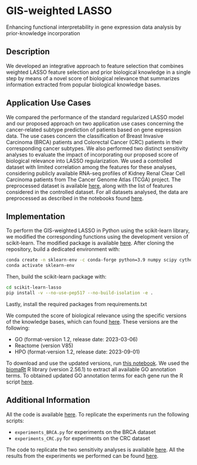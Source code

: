 # GIS-weighted LASSO
Enhancing functional interpretability in gene expression data analysis by prior-knowledge incorporation


## Description 
We developed an integrative approach to feature selection that combines weighted LASSO feature selection and prior biological knowledge in a single step by means of a novel score of biological relevance that summarizes information extracted from popular biological knowledge bases.

## Application Use Cases
We compared the performance of the standard regularized LASSO model and our proposed approach on two application use cases concerning the cancer-related subtype prediction of patients based on gene expression data. The use cases concern the classification of Breast Invasive Carcinoma (BRCA) patients and Colorectal Cancer (CRC) patients in their corresponding cancer subtypes. We also performed two distinct sensitivity analyses to evaluate the impact of incorporating our proposed score of biological relevance into LASSO regularization. We used a controlled dataset with limited correlation among the features for these analyses, considering publicly available RNA-seq profiles of Kidney Renal Clear Cell Carcinoma patients from The Cancer Genome Atlas (TCGA) project. The preprocessed dataset is available [here](https://github.com/DEIB-GECO/GIS-weigthed_LASSO/tree/main/data/data_kidney), along with the list of features considered in the controlled dataset. 
For all datasets analysed, the data are preprocessed as described in the notebooks found [here](https://github.com/DEIB-GECO/GIS-weigthed_LASSO/tree/main/notebooks).



## Implementation
To perform the GIS-weighted LASSO in Python using the scikit-learn library, we modified the corresponding functions using the development version of scikit-learn. 
The modified package is available [here](https://github.com/SofSof98/scikit-learn-lasso/tree/weightedlasso).
After cloning the repository, build a dedicated environment with:
```bash
conda create -n sklearn-env -c conda-forge python=3.9 numpy scipy cython=0.29.33 
conda activate sklearn-env
```

Then, build the scikit-learn package with:
```bash
cd scikit-learn-lasso 
pip install -v --no-use-pep517 --no-build-isolation -e . 
```
Lastly, install the required packages from requirements.txt


We computed the score of biological relevance using the specific versions of the knowledge bases, which can found [here](https://github.com/DEIB-GECO/GIS-weigthed_LASSO/tree/main/data/prior_knowledge). These versions are the following:
- GO (format-version 1.2, release date: 2023-03-06) 
- Reactome (version V85)
- HPO (format-version 1.2, release date: 2023-09-01)

To download and use the updated versions, run [this notebook](https://github.com/DEIB-GECO/GIS-weigthed_LASSO/blob/main/notebooks/get_updated_prior_knowldge.ipynb). We used the [biomaRt](https://bioconductor.org/packages/release/bioc/html/biomaRt.html) R library (version 2.56.1) to extract all available GO annotation terms. To obtained updated GO annotation terms for each gene run the R script [here](https://github.com/DEIB-GECO/GIS-weigthed_LASSO/tree/main/src/R).

## Additional Information
All the code is available [here](https://github.com/DEIB-GECO/GIS-weigthed_LASSO/tree/main/src). To replicate the experiments run the following scripts:
- `experiments_BRCA.py` for experiments on the BRCA dataset
- `experiments_CRC.py` for experiments on the CRC dataset

The code to replicate the two sensitivity analyses is available [here](https://github.com/DEIB-GECO/GIS-weigthed_LASSO/tree/main/src/gis_sensitivity_analysis).
All the results from the experiments we performed can be found [here](https://github.com/DEIB-GECO/GIS-weigthed_LASSO/tree/main/results).
